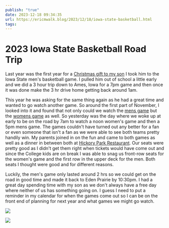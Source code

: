 ```yaml
---
publish: "true"
date: 2023-12-18 09:34:35
url: https://ericmwalk.blog/2023/12/18/iowa-state-basketball.html
tags: 
---
```


# 2023 Iowa State Basketball Road Trip

Last year was the first year for a [Christmas gift to my son](https://ericmwalk.blog/2023/01/11/another-hr-drive.html) I took him to the Iowa State men's basketball game. I pulled him out of school a little early and we did a 3 hour trip down to Ames, Iowa for a 7pm game and then once it was done make the 3 hr drive home getting back around 1am.

This year he was asking for the same thing again as he had a great time and wanted to go watch another game. So around the first part of November, I looked into it and found that not only could we watch the [mens game](https://ericmwalk.blog/2023/12/17/basketball-game-two.html) but the [womens game](https://ericmwalk.blog/2023/12/17/basketball-game-one.html) as well. So yesterday was the day where we woke up at early to be on the road by 7am to watch a noon women's game and then a 5pm mens game. The games couldn't have turned out any better for a fan or even someone that isn't a fan as we were able to see both teams pretty handily win. My parents joined in on the fun and came to both games as well as a dinner in between both at [Hickory Park Restaurant](https://hickoryparkbbq.com). Our seats were pretty good as I didn't get them right when tickets would have come out and since the College kids are on break I was able to snag us front-row seats for the women's game and the first row in the upper deck for the men. Both seats I thought were good and for different reasons.

Luckily, the men's game only lasted around 2 hrs so we could get on the road in good time and made it back to Eden Prairie by 10:30pm. I had a great day spending time with my son as we don't always have a free day where neither of us has something going on. I guess I need to put a reminder in my calendar for when the games come out so I can be on the front end of planning for next year and what games we might go watch.

![](https://ericmwalk.blog/uploads/2023/918e3a2b-3bac-46d5-bdb6-257dc0722d8d.jpg)

![](https://ericmwalk.blog/uploads/2023/3ec76cb2-5ec6-497b-a571-54c7104f064c.jpg)
